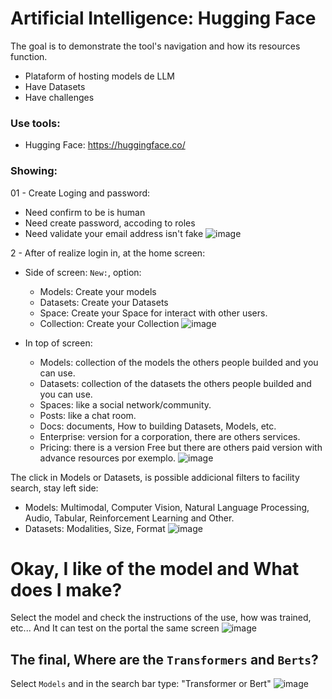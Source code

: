 # Artificial Intelligence: Hugging Face
The goal is to demonstrate the tool's navigation and how its resources function.

- Plataform of hosting models de LLM
- Have Datasets
- Have challenges

### Use tools:

- Hugging Face: https://huggingface.co/

### Showing:

01 - Create Loging and password:
- Need confirm to be is human
- Need create password, accoding to roles
- Need validate your email address isn't fake
![image](https://github.com/user-attachments/assets/591fffa3-2cbe-4dc6-9a9f-6eeee8ccad5f)

2 - After of realize login in, at the home screen:
- Side of screen: ``` New: ```, option:
   * Models: Create your models
   * Datasets: Create your Datasets
   * Space: Create your Space for interact with other users.
   * Collection: Create your Collection
![image](https://github.com/user-attachments/assets/3463fb48-84e8-4e46-9cbe-408fa5ced6d7)

- In top of screen:
   * Models: collection of the models the others people builded and you can use.
   * Datasets: collection of the datasets the others people builded and you can use.
   * Spaces: like a social network/community.
   * Posts: like a chat room.
   * Docs: documents, How to building Datasets, Models, etc.
   * Enterprise: version for a corporation, there are others services.
   * Pricing: there is a version Free but there are others paid version with advance resources por exemplo.
![image](https://github.com/user-attachments/assets/f47e8324-942d-4411-a2a6-29a129c3bc28)

The click in Models or Datasets, is possible addicional filters to facility search, stay left side:
 - Models: Multimodal, Computer Vision, Natural Language Processing, Audio, Tabular, Reinforcement Learning and Other.
 - Datasets: Modalities, Size, Format
![image](https://github.com/user-attachments/assets/b692ab57-0aac-400c-b480-f02e4993c27f)

# Okay, I like of the model and What does I make?

Select the model and check the instructions of the use, how was trained, etc... And It can test on the portal the same screen
![image](https://github.com/user-attachments/assets/b87cbc25-f093-4f1f-a892-9d1452ab3aa8)

## The final, Where are the ``` Transformers ``` and ``` Berts ```?

Select ``` Models ``` and in the search bar type: "Transformer or Bert"
![image](https://github.com/user-attachments/assets/914ed5fc-8bd9-4a54-a05c-7675e2509066)

